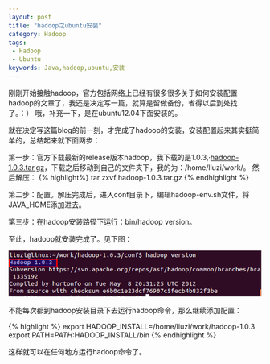 ```yaml
---
layout: post
title: "hadoop之ubuntu安装"
category: Hadoop
tags:
 - Hadoop
 - Ubuntu
keywords: Java,hadoop,ubuntu,安装
---
```


刚刚开始接触hadoop，官方包括网络上已经有很多很多关于如何安装配置hadoop的文章了，我还是决定写一篇，就算是留做备份，省得以后到处找了。：） 哦，补充一下，是在ubuntu12.04下面安装的。

就在决定写这篇blog的前一刻，才完成了hadoop的安装，安装配置起来其实挺简单的，总结起来就下面两步：

  第一步：官方下载最新的release版本hadoop，我下载的是1.0.3,·[hadoop-1.0.3.tar.gz](http://mirror.bit.edu.cn/apache/hadoop/common/hadoop-1.0.3/hadoop-1.0.3.tar.gz)，下载之后移动到自己的文件夹下，我的为：/home/liuzi/work/。
  然后解压：
  {% highlight%}
    tar zxvf hadoop-1.0.3.tar.gz 
  {% endhighlight %}
 
  第二步：配置。解压完成后，进入conf目录下，编辑hadoop-env.sh文件，将JAVA_HOME添加进去。

  第三步：在hadoop安装路径下运行：bin/hadoop version。

至此，hadoop就安装完成了。见下图：

<div class='center' >
  <img src="/post_images/2012/09/hadoop-version.png">
</div>

不能每次都到hadoop安装目录下去运行hadoop命令，那么继续添加配置：

{% highlight %}
   export HADOOP_INSTALL=/home/liuzi/work/hadoop-1.0.3
   export PATH=$PATH:$HADOOP_INSTALL/bin
{% endhighlight %}

这样就可以在任何地方运行hadoop命令了。